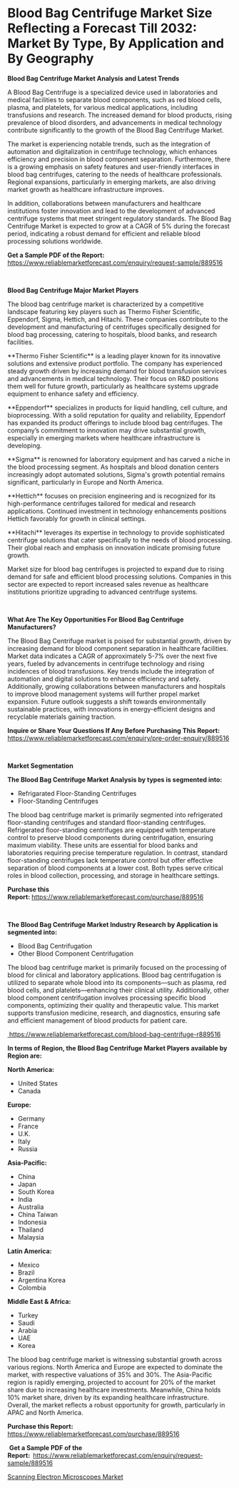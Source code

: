 <p><h1>Blood Bag Centrifuge Market Size Reflecting a Forecast Till 2032: Market By Type, By Application and By Geography</h1></p><p><strong>Blood Bag Centrifuge Market Analysis and Latest Trends</strong></p>
<p><p>A Blood Bag Centrifuge is a specialized device used in laboratories and medical facilities to separate blood components, such as red blood cells, plasma, and platelets, for various medical applications, including transfusions and research. The increased demand for blood products, rising prevalence of blood disorders, and advancements in medical technology contribute significantly to the growth of the Blood Bag Centrifuge Market.</p><p>The market is experiencing notable trends, such as the integration of automation and digitalization in centrifuge technology, which enhances efficiency and precision in blood component separation. Furthermore, there is a growing emphasis on safety features and user-friendly interfaces in blood bag centrifuges, catering to the needs of healthcare professionals. Regional expansions, particularly in emerging markets, are also driving market growth as healthcare infrastructure improves.</p><p>In addition, collaborations between manufacturers and healthcare institutions foster innovation and lead to the development of advanced centrifuge systems that meet stringent regulatory standards. The Blood Bag Centrifuge Market is expected to grow at a CAGR of 5% during the forecast period, indicating a robust demand for efficient and reliable blood processing solutions worldwide.</p></p>
<p><strong>Get a Sample PDF of the Report:&nbsp;</strong> <a href="https://www.reliablemarketforecast.com/enquiry/request-sample/889516?utm_campaign=1890&utm_medium=2&utm_source=Github&utm_content=ia&utm_term=18022025&utm_id=blood-bag-centrifuge">https://www.reliablemarketforecast.com/enquiry/request-sample/889516</a></p>
<p>&nbsp;</p>
<p><strong>Blood Bag Centrifuge Major Market Players</strong></p>
<p><p>The blood bag centrifuge market is characterized by a competitive landscape featuring key players such as Thermo Fisher Scientific, Eppendorf, Sigma, Hettich, and Hitachi. These companies contribute to the development and manufacturing of centrifuges specifically designed for blood bag processing, catering to hospitals, blood banks, and research facilities.</p><p>**Thermo Fisher Scientific** is a leading player known for its innovative solutions and extensive product portfolio. The company has experienced steady growth driven by increasing demand for blood transfusion services and advancements in medical technology. Their focus on R&D positions them well for future growth, particularly as healthcare systems upgrade equipment to enhance safety and efficiency.</p><p>**Eppendorf** specializes in products for liquid handling, cell culture, and bioprocessing. With a solid reputation for quality and reliability, Eppendorf has expanded its product offerings to include blood bag centrifuges. The company’s commitment to innovation may drive substantial growth, especially in emerging markets where healthcare infrastructure is developing.</p><p>**Sigma** is renowned for laboratory equipment and has carved a niche in the blood processing segment. As hospitals and blood donation centers increasingly adopt automated solutions, Sigma's growth potential remains significant, particularly in Europe and North America.</p><p>**Hettich** focuses on precision engineering and is recognized for its high-performance centrifuges tailored for medical and research applications. Continued investment in technology enhancements positions Hettich favorably for growth in clinical settings.</p><p>**Hitachi** leverages its expertise in technology to provide sophisticated centrifuge solutions that cater specifically to the needs of blood processing. Their global reach and emphasis on innovation indicate promising future growth.</p><p>Market size for blood bag centrifuges is projected to expand due to rising demand for safe and efficient blood processing solutions. Companies in this sector are expected to report increased sales revenue as healthcare institutions prioritize upgrading to advanced centrifuge systems.</p></p>
<p>&nbsp;</p>
<p><strong>What Are The Key Opportunities For Blood Bag Centrifuge Manufacturers?</strong></p>
<p><p>The Blood Bag Centrifuge market is poised for substantial growth, driven by increasing demand for blood component separation in healthcare facilities. Market data indicates a CAGR of approximately 5-7% over the next five years, fueled by advancements in centrifuge technology and rising incidences of blood transfusions. Key trends include the integration of automation and digital solutions to enhance efficiency and safety. Additionally, growing collaborations between manufacturers and hospitals to improve blood management systems will further propel market expansion. Future outlook suggests a shift towards environmentally sustainable practices, with innovations in energy-efficient designs and recyclable materials gaining traction.</p></p>
<p><strong>Inquire or Share Your Questions If Any Before Purchasing This Report:</strong> <a href="https://www.reliablemarketforecast.com/enquiry/pre-order-enquiry/889516?utm_campaign=1890&utm_medium=2&utm_source=Github&utm_content=ia&utm_term=18022025&utm_id=blood-bag-centrifuge">https://www.reliablemarketforecast.com/enquiry/pre-order-enquiry/889516</a></p>
<p>&nbsp;</p>
<p><strong>Market Segmentation</strong></p>
<p><strong>The Blood Bag Centrifuge Market Analysis by types is segmented into:</strong></p>
<p><ul><li>Refrigarated Floor-Standing Centrifuges</li><li>Floor-Standing Centrifuges</li></ul></p>
<p><p>The blood bag centrifuge market is primarily segmented into refrigerated floor-standing centrifuges and standard floor-standing centrifuges. Refrigerated floor-standing centrifuges are equipped with temperature control to preserve blood components during centrifugation, ensuring maximum viability. These units are essential for blood banks and laboratories requiring precise temperature regulation. In contrast, standard floor-standing centrifuges lack temperature control but offer effective separation of blood components at a lower cost. Both types serve critical roles in blood collection, processing, and storage in healthcare settings.</p></p>
<p><strong>Purchase this Report:&nbsp;</strong><a href="https://www.reliablemarketforecast.com/purchase/889516?utm_campaign=1890&utm_medium=2&utm_source=Github&utm_content=ia&utm_term=18022025&utm_id=blood-bag-centrifuge">https://www.reliablemarketforecast.com/purchase/889516</a></p>
<p>&nbsp;</p>
<p><strong>The Blood Bag Centrifuge Market Industry Research by Application is segmented into:</strong></p>
<p><ul><li>Blood Bag Centrifugation</li><li>Other Blood Component Centrifugation</li></ul></p>
<p><p>The blood bag centrifuge market is primarily focused on the processing of blood for clinical and laboratory applications. Blood bag centrifugation is utilized to separate whole blood into its components—such as plasma, red blood cells, and platelets—enhancing their clinical utility. Additionally, other blood component centrifugation involves processing specific blood components, optimizing their quality and therapeutic value. This market supports transfusion medicine, research, and diagnostics, ensuring safe and efficient management of blood products for patient care.</p></p>
<p><a href="https://www.reliablemarketforecast.com/blood-bag-centrifuge-r889516?utm_campaign=1890&utm_medium=2&utm_source=Github&utm_content=ia&utm_term=18022025&utm_id=blood-bag-centrifuge">&nbsp;https://www.reliablemarketforecast.com/blood-bag-centrifuge-r889516</a></p>
<p><strong>In terms of Region, the Blood Bag Centrifuge Market Players available by Region are:</strong></p>
<p>
    <p> <strong> North America: </strong>
        <ul>
            <li>United States</li>
            <li>Canada</li>
        </ul>
        </p> 
    <p> <strong> Europe: </strong>
        <ul>
            <li>Germany</li>
            <li>France</li>
            <li>U.K.</li>
            <li>Italy</li>
            <li>Russia</li>
        </ul>
        </p> 
    <p> <strong> Asia-Pacific: </strong>
        <ul>
            <li>China</li>
            <li>Japan</li>
            <li>South Korea</li>
            <li>India</li>
            <li>Australia</li>
            <li>China Taiwan</li>
            <li>Indonesia</li>
            <li>Thailand</li>
            <li>Malaysia</li>
        </ul>
        </p> 
    <p> <strong> Latin America: </strong>
        <ul>
            <li>Mexico</li>
            <li>Brazil</li>
            <li>Argentina Korea</li>
            <li>Colombia</li>
        </ul>
        </p> 
    <p> <strong> Middle East & Africa: </strong>
        <ul>
            <li>Turkey</li>
            <li>Saudi</li>
            <li>Arabia</li>
            <li>UAE</li>
            <li>Korea</li>
        </ul>
    </p>
    </p>
<p><p>The blood bag centrifuge market is witnessing substantial growth across various regions. North America and Europe are expected to dominate the market, with respective valuations of 35% and 30%. The Asia-Pacific region is rapidly emerging, projected to account for 20% of the market share due to increasing healthcare investments. Meanwhile, China holds 10% market share, driven by its expanding healthcare infrastructure. Overall, the market reflects a robust opportunity for growth, particularly in APAC and North America.</p></p>
<p><strong>Purchase this Report: </strong><a href="https://www.reliablemarketforecast.com/purchase/889516?utm_campaign=1890&utm_medium=2&utm_source=Github&utm_content=ia&utm_term=18022025&utm_id=blood-bag-centrifuge">https://www.reliablemarketforecast.com/purchase/889516</a></p>
<p>&nbsp;<strong>Get a Sample PDF of the Report:&nbsp;&nbsp;</strong><a href="https://www.reliablemarketforecast.com/enquiry/request-sample/889516?utm_campaign=1890&utm_medium=2&utm_source=Github&utm_content=ia&utm_term=18022025&utm_id=blood-bag-centrifuge">https://www.reliablemarketforecast.com/enquiry/request-sample/889516</a></p>
<p><strong></strong></p>
<p><p><a href="https://github.com/lylyparadise/Market-Research-Report-List-6/blob/main/scanning-electron-microscopes-market.md?utm_campaign=1890&utm_medium=2&utm_source=Github&utm_content=ia&utm_term=18022025&utm_id=blood-bag-centrifuge">Scanning Electron Microscopes Market</a></p></p>